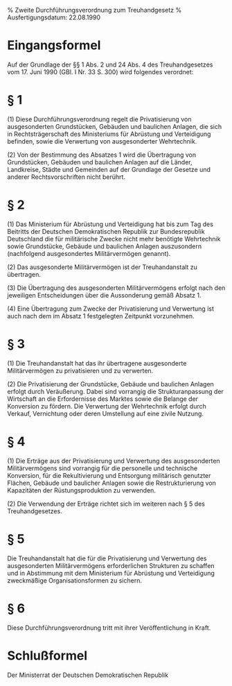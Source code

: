 % Zweite Durchführungsverordnung zum Treuhandgesetz
% Ausfertigungsdatum: 22.08.1990
 
# Eingangsformel

Auf der Grundlage der §§ 1 Abs. 2 und 24 Abs. 4 des Treuhandgesetzes vom 17. Juni 1990 (GBl. I Nr. 33 S. 300) wird folgendes verordnet:

# § 1

(1) Diese Durchführungsverordnung regelt die Privatisierung von ausgesonderten Grundstücken, Gebäuden und baulichen Anlagen, die sich in Rechtsträgerschaft des Ministeriums für Abrüstung und Verteidigung befinden, sowie die Verwertung von ausgesonderter Wehrtechnik.

(2) Von der Bestimmung des Absatzes 1 wird die Übertragung von Grundstücken, Gebäuden und baulichen Anlagen auf die Länder, Landkreise, Städte und Gemeinden auf der Grundlage der Gesetze und anderer Rechtsvorschriften nicht berührt.

# § 2

(1) Das Ministerium für Abrüstung und Verteidigung hat bis zum Tag des Beitritts der Deutschen Demokratischen Republik zur Bundesrepublik Deutschland die für militärische Zwecke nicht mehr benötigte Wehrtechnik sowie Grundstücke, Gebäude und baulichen Anlagen auszusondern (nachfolgend ausgesondertes Militärvermögen genannt).

(2) Das ausgesonderte Militärvermögen ist der Treuhandanstalt zu übertragen.

(3) Die Übertragung des ausgesonderten Militärvermögens erfolgt nach den jeweiligen Entscheidungen über die Aussonderung gemäß Absatz 1.

(4) Eine Übertragung zum Zwecke der Privatisierung und Verwertung ist auch nach dem im Absatz 1 festgelegten Zeitpunkt vorzunehmen.

# § 3

(1) Die Treuhandanstalt hat das ihr übertragene ausgesonderte Militärvermögen zu privatisieren und zu verwerten.

(2) Die Privatisierung der Grundstücke, Gebäude und baulichen Anlagen erfolgt durch Veräußerung. Dabei sind vorrangig die Strukturanpassung der Wirtschaft an die Erfordernisse des Marktes sowie die Belange der Konversion zu fördern. Die Verwertung der Wehrtechnik erfolgt durch Verkauf, Vernichtung oder deren Umstellung auf eine zivile Nutzung.

# § 4

(1) Die Erträge aus der Privatisierung und Verwertung des ausgesonderten Militärvermögens sind vorrangig für die personelle und technische Konversion, für die Rekultivierung und Entsorgung militärisch genutzter Flächen, Gebäude und baulicher Anlagen sowie die Restrukturierung von Kapazitäten der Rüstungsproduktion zu verwenden.

(2) Die Verwendung der Erträge richtet sich im weiteren nach § 5 des Treuhandgesetzes.

# § 5

Die Treuhandanstalt hat die für die Privatisierung und Verwertung des ausgesonderten Militärvermögens erforderlichen Strukturen zu schaffen und in Abstimmung mit dem Ministerium für Abrüstung und Verteidigung zweckmäßige Organisationsformen zu sichern.

# § 6

Diese Durchführungsverordnung tritt mit ihrer Veröffentlichung in Kraft.

# Schlußformel

Der Ministerrat der Deutschen Demokratischen Republik
